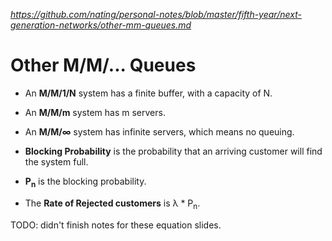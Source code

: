 
*https://github.com/nating/personal-notes/blob/master/fifth-year/next-generation-networks/other-mm-queues.md*

# Other M/M/... Queues

* An **M/M/1/N** system has a finite buffer, with a capacity of N.

* An **M/M/m** system has m servers.

* An **M/M/∞** system has infinite servers, which means no queuing.

* **Blocking Probability** is the probability that an arriving customer will find the system full.

* **P<sub>n</sub>** is the blocking probability.

* The **Rate of Rejected customers** is λ * P<sub>n</sub>.

TODO: didn't finish notes for these equation slides.
